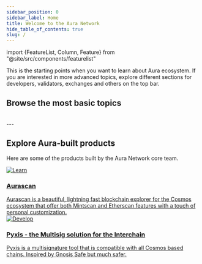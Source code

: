 ```yaml
---
sidebar_position: 0
sidebar_label: Home
title: Welcome to the Aura Network 
hide_table_of_contents: true
slug: /
---
```

import {FeatureList, Column, Feature} from "@site/src/components/featurelist"

This is the starting points when you want to learn about Aura ecosystem. If you are interested in more advanced topics, explore different sections for developers, validators, exchanges and others on the top bar.

## Browse the most basic topics

<FeatureList>
  <Column title="Aura Network overview" size="3">
    <Feature url="./intro" title="What is Aura Network" subtitle="Learn the Basics about Aura Network, features and tokenomics" image="aura-logo.png"/>
    <Feature url="./overview/start/wallet" title="Getting started" subtitle="Go through most basic steps to interact with Aura network" image="start.png"/>
    <Feature url="./overview/protocol/" title="Concept" subtitle="Overview of different components in the Aura chain" image="concept.png"/>
  </Column>
  <Column title="Developer Materials" size="3">
    <Feature url="./developer/welcome" title="Smart Contract" subtitle="Get an overview on how to write and deploy a smart contract in Aura Network" image="contract.png"/>
    <Feature url="./developer/contract/rpc" title="Public Endpoints" subtitle="Check out a list of public hosted APIs" image="api.png"/>
    <Feature url="./tutorials/welcome" title="Tutorials" subtitle="Learn to build on Aura through a list of practical examples" image="tutorial.png"/>
  </Column>
  <Column title="Validator Handbook" size="3">
    <Feature url="./validator/running-a-fullnode" title="Running a Node" subtitle="Learn to run an Aura full node" image="node.png"/>
    <Feature url="./validator/networks-info" title="Network artifact" subtitle="Network information and resources to join Aura Network" image="artifact.png"/>
    <Feature url="./validator/running-a-validator" title="Become a Validator" subtitle="Become an Aura Network Validator" image="validator.png"/>
  </Column>
</FeatureList>

<br/>
---

## Explore Aura-built products

Here are some of the products built by the Aura Network core team.

<div class="container">
  <div class="row">
    <div class="col col--6">
      <a href="/product/aurascan/">
        <div class="card">
          <div class="card__image">
            <img src={require("@site/static/img/feature/aurascan.jpg").default} alt="Learn" />
          </div>
          <div class="card__body">
            <h3>Aurascan</h3>
            Aurascan is a beautiful, lightning fast blockchain explorer for the Cosmos ecosystem that offer both Mintscan and Etherscan features with a touch of personal customization.
          </div>
        </div>
      </a>
    </div>
    <div class="col col--6">
      <a href="product/pyxis-safe/">
        <div class="card">
          <div class="card__image">
            <img src={require("@site/static/img/feature/pyxis.png").default} alt="Develop" />
          </div>
          <div class="card__body">
            <h3>Pyxis - the Multisig solution for the Interchain</h3>
            Pyxis is a multisignature tool that is compatible with all Cosmos based chains. Inspired by Gnosis Safe but much safer.
          </div>
        </div>
      </a>
    </div>
  </div>
</div>